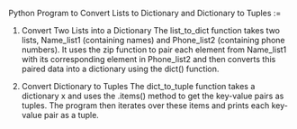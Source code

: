 Python Program to Convert Lists to Dictionary and Dictionary to Tuples := 

1. Convert Two Lists into a Dictionary
The list_to_dict function takes two lists, Name_list1 (containing names) and Phone_list2 (containing phone numbers).
It uses the zip function to pair each element from Name_list1 with its corresponding element in Phone_list2 and then converts this paired data into a dictionary using the dict() function.

2. Convert Dictionary to Tuples
The dict_to_tuple function takes a dictionary x and uses the .items() method to get the key-value pairs as tuples.
The program then iterates over these items and prints each key-value pair as a tuple.


